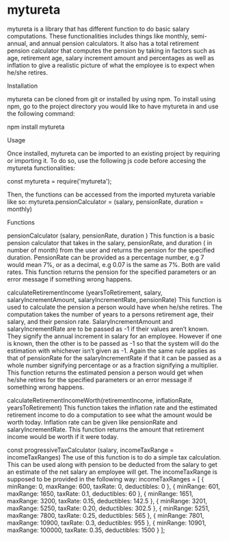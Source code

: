 # mytureta
mytureta is a library that has different function to do basic salary computations. These functionalities includes things like monthly, semi-annual, and annual pension calculators. It also has a total retirement pension calculator that computes the pension by taking in factors such as age, retirement age, salary increment amount and percentages as well as inflation to give a realistic picture of what the employee is to expect when he/she retires.

Installation

mytureta can be cloned from git or installed by using npm. To install using npm, go to the project directory you would like to have mytureta in and use the following command:

npm install mytureta

Usage

Once installed, mytureta can be imported to an existing project by requiring or importing it. To do so, use the following js code before accesing the mytureta functionalities:

const mytureta = require('mytureta');

Then, the functions can be accessed from the imported mytureta variable like so:
mytureta.pensionCalculator = (salary, pensionRate, duration = monthly)

Functions

pensionCalculator (salary, pensionRate, duration )
This function is a basic pension calculator that takes in the salary, pensionRate, and duration ( in number of month) from the user and returns the pension for the specified duration. PensionRate can be provided as a percentage number, e.g 7 would mean 7%, or as a decimal, e.g 0.07 is the same as 7%. Both are valid rates. This function returns the pension for the specified parameters or an error message if something wrong happens.

calculateRetirementIncome (yearsToRetirement, salary, salaryIncrementAmount, salaryIncrementRate, pensionRate) 
This function is used to calculate the pension a person would have when he/she retires. The computation takes the number of years to a persons retirement age, their salary, and their pension rate. SalaryIncrementAmount and salaryIncrementRate are to be passed as -1 if their values aren’t known. They signify the annual increment in salary for an employee. However if one is known, then the other is to be passed as -1 so that the system will do the estimation with whichever isn’t given as -1. Again the same rule applies as that of pensionRate for the salaryIncrementRate if that it can be passed as a whole number signifying percentage or as a fraction signifying a multiplier. This function returns the estimated pension a person would get when he/she retires for the specified parameters or an error message if something wrong happens.

calculateRetirementIncomeWorth(retirementIncome, inflationRate, yearsToRetirement)
This function takes the inflation rate and the estimated retirement income to do a computation to see what the amount would be worth today. Inflation rate can be given like pensionRate and salaryIncrementRate. This function returns the amount that retirement income would be worth if it were today.

const progressiveTaxCalculator (salary, incomeTaxRange = incomeTaxRanges)
The use of this function is to do a simple tax calculation. This can be used along with pension to be deducted from the salary to get an estimate of the net salary an employee will get. The incomeTaxRange is supposed to be provided in the following way:
incomeTaxRanges = [
    {
        minRange: 0,
        maxRange: 600,
        taxRate: 0,
        deductibles: 0
    },
    {
        minRange: 601,
        maxRange: 1650,
        taxRate: 0.1,
        deductibles: 60
    },
    {
        minRange: 1651,
        maxRange: 3200,
        taxRate: 0.15,
        deductibles: 142.5
    },
    {
        minRange: 3201,
        maxRange: 5250,
        taxRate: 0.20,
        deductibles: 302.5
    },
    {
        minRange: 5251,
        maxRange: 7800,
        taxRate: 0.25,
        deductibles: 565
    },
    {
        minRange: 7801,
        maxRange: 10900,
        taxRate: 0.3,
        deductibles: 955
    },
    {
        minRange: 10901,
        maxRange: 100000,
        taxRate: 0.35,
        deductibles: 1500
    }
];
